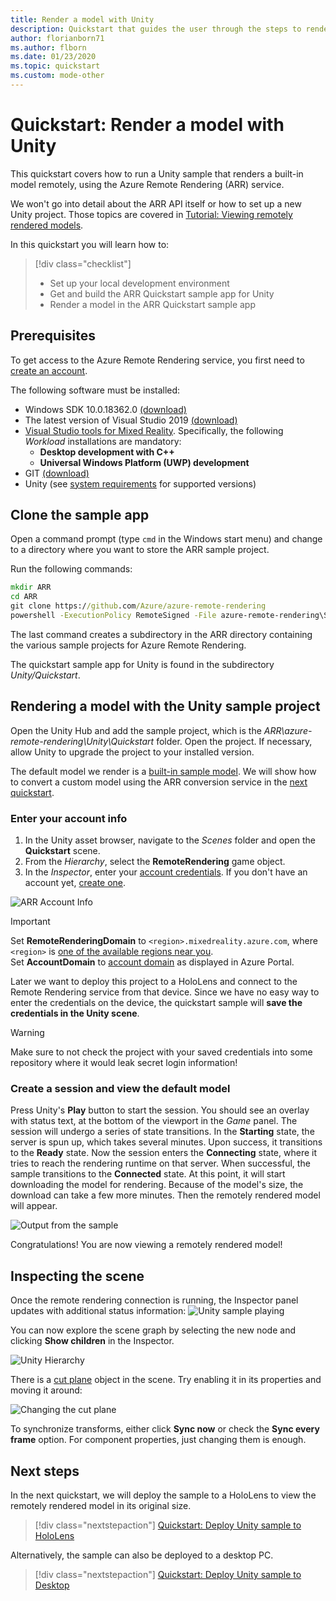 ```yaml
---
title: Render a model with Unity
description: Quickstart that guides the user through the steps to render a model
author: florianborn71
ms.author: flborn
ms.date: 01/23/2020
ms.topic: quickstart
ms.custom: mode-other
---
```


# Quickstart: Render a model with Unity

This quickstart covers how to run a Unity sample that renders a built-in model remotely, using the Azure Remote Rendering (ARR) service.

We won't go into detail about the ARR API itself or how to set up a new Unity project. Those topics are covered in [Tutorial: Viewing remotely rendered models](../tutorials/unity/view-remote-models/view-remote-models.md).

In this quickstart you will learn how to:
> [!div class="checklist"]
>
>* Set up your local development environment
>* Get and build the ARR Quickstart sample app for Unity
>* Render a model in the ARR Quickstart sample app

## Prerequisites

To get access to the Azure Remote Rendering service, you first need to [create an account](../how-tos/create-an-account.md).

The following software must be installed:

* Windows SDK 10.0.18362.0 [(download)](https://developer.microsoft.com/windows/downloads/windows-10-sdk)
* The latest version of Visual Studio 2019 [(download)](https://visualstudio.microsoft.com/vs/older-downloads/)
* [Visual Studio tools for Mixed Reality](/windows/mixed-reality/install-the-tools). Specifically, the following *Workload* installations are mandatory:
  * **Desktop development with C++**
  * **Universal Windows Platform (UWP) development**
* GIT [(download)](https://git-scm.com/downloads)
* Unity (see [system requirements](../overview/system-requirements.md#unity) for supported versions)

## Clone the sample app

Open a command prompt (type `cmd` in the Windows start menu) and change to a directory where you want to store the ARR sample project.

Run the following commands:

```cmd
mkdir ARR
cd ARR
git clone https://github.com/Azure/azure-remote-rendering
powershell -ExecutionPolicy RemoteSigned -File azure-remote-rendering\Scripts\DownloadUnityPackages.ps1
```

The last command creates a subdirectory in the ARR directory containing the various sample projects for Azure Remote Rendering.

The quickstart sample app for Unity is found in the subdirectory *Unity/Quickstart*.

## Rendering a model with the Unity sample project

Open the Unity Hub and add the sample project, which is the *ARR\azure-remote-rendering\Unity\Quickstart* folder.
Open the project. If necessary, allow Unity to upgrade the project to your installed version.

The default model we render is a [built-in sample model](../samples/sample-model.md). We will show how to convert a custom model using the ARR conversion service in the [next quickstart](convert-model.md).

### Enter your account info

1. In the Unity asset browser, navigate to the *Scenes* folder and open the **Quickstart** scene.
1. From the *Hierarchy*, select the **RemoteRendering** game object.
1. In the *Inspector*, enter your [account credentials](../how-tos/create-an-account.md). If you don't have an account yet, [create one](../how-tos/create-an-account.md).

![ARR Account Info](./media/arr-sample-account-info.png)

> [!IMPORTANT]
> Set **RemoteRenderingDomain** to `<region>.mixedreality.azure.com`, where `<region>` is [one of the available regions near you](../reference/regions.md).\
> Set **AccountDomain** to [account domain](../how-tos/create-an-account.md#retrieve-the-account-information) as displayed in Azure Portal.

Later we want to deploy this project to a HoloLens and connect to the Remote Rendering service from that device. Since we have no easy way to enter the credentials on the device, the quickstart sample will **save the credentials in the Unity scene**.

> [!WARNING]
> Make sure to not check the project with your saved credentials into some repository where it would leak secret login information!

### Create a session and view the default model

Press Unity's **Play** button to start the session. You should see an overlay with status text, at the bottom of the viewport in the *Game* panel. The session will undergo a series of state transitions. In the **Starting** state, the server is spun up, which takes several minutes. Upon success, it transitions to the **Ready** state. Now the session enters the **Connecting** state, where it tries to reach the rendering runtime on that server. When successful, the sample transitions to the **Connected** state. At this point, it will start downloading the model for rendering. Because of the model's size, the download can take a few more minutes. Then the remotely rendered model will appear.

![Output from the sample](media/arr-sample-output.png)

Congratulations! You are now viewing a remotely rendered model!

## Inspecting the scene

Once the remote rendering connection is running, the Inspector panel updates with additional status information:
![Unity sample playing](./media/arr-sample-configure-session-running.png)

You can now explore the scene graph by selecting the new node and clicking **Show children** in the Inspector.

![Unity Hierarchy](./media/unity-hierarchy.png)

There is a [cut plane](../overview/features/cut-planes.md) object in the scene. Try enabling it in its properties and moving it around:

![Changing the cut plane](media/arr-sample-unity-cutplane.png)

To synchronize transforms, either click **Sync now** or check the **Sync every frame** option. For component properties, just changing them is enough.

## Next steps

In the next quickstart, we will deploy the sample to a HoloLens to view the remotely rendered model in its original size.

> [!div class="nextstepaction"]
> [Quickstart: Deploy Unity sample to HoloLens](deploy-to-hololens.md)

Alternatively, the sample can also be deployed to a desktop PC.

> [!div class="nextstepaction"]
> [Quickstart: Deploy Unity sample to Desktop](deploy-to-desktop.md)
